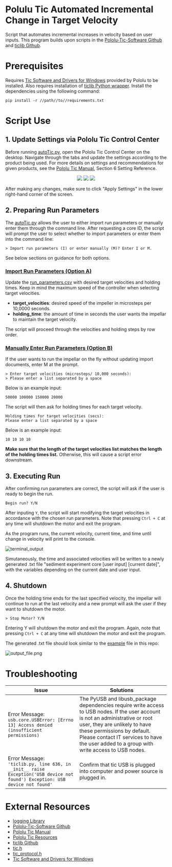 # Polulu Tic Automated Incremental Change in Target Velocity
Script that automates incremental increases in velocity based on user inputs. This program builds upon scripts in the [Pololu-Tic-Software Github](https://github.com/pololu/pololu-tic-software) and [ticlib Github](https://github.com/jphalip/ticlib).

# Prerequisites
Requires [Tic Software and Drivers for Windows](https://www.pololu.com/file/0J1325/pololu-tic-1.8.2-win.msi) provided by Pololu to be installed. Also requires installation of [ticlib Python wrapper](https://github.com/jphalip/ticlib). Install the dependencies using the following command:

```
pip install -r //path//to//requirements.txt
```
# Script Use
## 1. Update Settings via Pololu Tic Control Center
Before running [autoTic.py](autoTic.py), open the Pololu Tic Control Center on the desktop. Navigate through the tabs and update the settings according to the product being used. For more details on settings and recommendations for given products, see the [Pololu Tic Manual](https://www.pololu.com/docs/0J71), Section 6 Setting Reference.

<p align="center">
  <img src="resources/tic_control_center1.png" />
  <img src="resources/tic_control_center2.png" /> 
  <img src="resources/tic_control_center3.png" />
</p>

After making any changes, make sure to click "Apply Settings" in the lower right-hand corner of the screen.

## 2. Preparing Run Parameters
The [autoTic.py](autoTic.py) allows the user to either import run parameters or manually enter them through the command line. After requesting a core ID, the script will prompt the user to select whether to import parameters or enter them into the command line:

```
> Import run parameters (I) or enter manually (M)? Enter I or M.
```
See below sections on guidance for both options.
### <u>Import Run Parameters (Option A)</u>
Update the [run_parameters.csv](run_parameters.csv) with desired target velocities and holding times. Keep in mind the maximum speed of the controller when selecting target velocities.
* <b>target_velocities</b>: desired speed of the impeller in microsteps per 10,0000 seconds.
* <b>holding_time</b>: the amount of time in seconds the user wants the impellar to maintain the target velocity.

The script will proceed through the velocities and holding steps by row order.

### <u>Manually Enter Run Parameters (Option B)</u>
If the user wants to run the impellar on the fly without updating import documents, enter M at the prompt.

```
> Enter target velocities (microsteps/ 10,000 seconds):
> Please enter a list separated by a space
```
Below is an example input:
```
50000 100000 150000 20000
```
The script will then ask for holding times for each target velocity.
```
Holding times for target velocities (secs):
Please enter a list separated by a space
```
Below is an example input:
```
10 10 10 10
```
<b>Make sure that the length of the target velocities list matches the length of the holding times list.</b> Otherwise, this will cause a script error downstream.

## 3. Executing Run
After confirming run parameters are correct, the script will ask if the user is ready to begin the run.
```
Begin run? Y/N
```
After inputing `Y`, the script will start modifying the target velocities in accordance with the chosen run parameters. Note that pressing `Ctrl + C` at any time will shutdown the motor and exit the program.

As the program runs, the current velocity, current time, and time until change in velocity will print to the console.

![terminal_output](resources/terminal_output1.png)

Simutaneously, the time and associated velocities will be written to a newly generated .txt file "sediment experiment core [user input] [current date]", with the variables depending on the current date and user input.

## 4. Shutdown
Once the holding time ends for the last specified velocity, the impellar will continue to run at the last velocity and a new prompt will ask the user if they want to shutdown the motor.
```
> Stop Motor? Y/N
```
Entering Y will shutdown the motor and exit the program. Again, note that pressing `Ctrl + C` at any time will shutdown the motor and exit the program.

The generated .txt file should look similar to the [example](sediment%20experiment%20core%20C%202023-01-30.txt) file in this repo:

![output_file.png](resources/output_file.png)

# Troubleshooting
Issue | Solutions 
--- | --- 
Error Message: `usb.core.USBError: [Errno 13] Access denied (insufficient permissions)` | The PyUSB and libusb_package dependencies require write access to USB nodes. If the user account is not an administrative or root user, they are unlikely to have these permissions by default. Please contact IT services to have the user added to a group with write access to USB nodes.
Error Message: `'ticlib.py, line 636, in __init__ raise Exception('USB device not found') Exception: USB device not found'` | Confirm that tic USB is plugged into computer and power source is plugged in.

# External Resources
- [logging Library](https://docs.python.org/3/library/logging.html)
- [Pololu-Tic-Software Github](https://github.com/pololu/pololu-tic-software)
- [Pololu Tic Manual](https://www.pololu.com/docs/0J71)
- [Pololu Tic Resources](https://www.pololu.com/product/3131/resources)
- [ticlib Github](https://github.com/jphalip/ticlib)
- [tic.h](https://github.com/pololu/pololu-tic-software/blob/master/include/tic.h)
- [tic_protocol.h](https://github.com/pololu/pololu-tic-software/blob/a75c204a2255554e21cc5351c528d930ba5d2c38/include/tic_protocol.h)
- [Tic Software and Drivers for Windows](https://www.pololu.com/file/0J1325/pololu-tic-1.6.2-win.msi)
